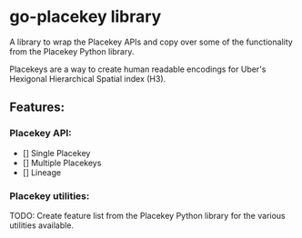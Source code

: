 # go-placekey library

A library to wrap the Placekey APIs and copy over some of the functionality from the Placekey Python library.

Placekeys are a way to create human readable encodings for Uber's Hexigonal Hierarchical Spatial index (H3).

## Features:

### Placekey API:
 - [] Single Placekey 
 - [] Multiple Placekeys
 - [] Lineage 

### Placekey utilities:
 
TODO: Create feature list from the Placekey Python library for the various utilities available.
